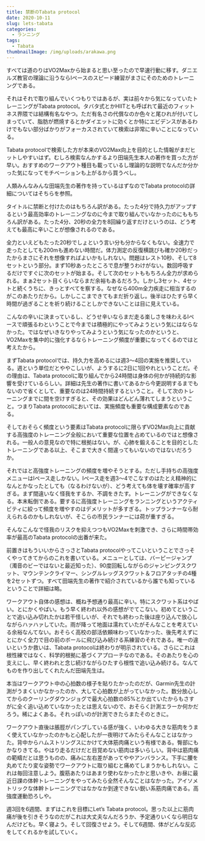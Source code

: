 ```yaml
---
title: 禁断のTabata protocol
date: 2020-10-11
slug: lets-tabata
categories:
  - ランニング
tags:
  - Tabata
thumbnailImage: /img/uploads/arakawa.png
---
```

すべては道のりはVO2Maxから始まると思い至ったので早速行動に移す。ダニエルズ教官の理論に沿うならIペースのスピード練習がまさにそのためのトレーニングである。

<!--more-->

それはそれで取り組んでいくつもりではあるが、実は前々から気になっていたトレーニングがTabata protocol。タバタ式とかHIITとも呼ばれて最近のフィットネス界隈では結構有名なやつ。ただ有名さの代償なのか色々と尾ひれが付いてしまっていて、脂肪が燃焼するとかダイエットに効くとか特にエビデンスがあるわけでもない部分ばかりがフォーカスされていて検索は非常に辛いことになっている。

Tabata protocolで検索した方が本来のVO2Max向上を目的とした情報がまだヒットしやすいはず。むしろ検索なんかするより田端先生本人の著作を買った方が早い。おすすめのワークアウト種目も載っているし理論的な説明でなんだか分かった気になってモチベーションも上がるから買うべし。

人類みんなみんな田端先生の著作を持っているはずなのでTabata protocolの詳細についてはそちらを参照。

タイトルに禁断と付けたのはもちろん訳がある。たった4分で持久力がアップするという最高効率のトレーニングなのに今まで取り組んでいなかったのにももちろん訳がある。たった4分、20秒の全力を8回繰り返すだけというのは、どう考えても最高に辛いことが想像されるのである。

全力といえどもたった20秒でしょという言い分も分からなくもない。全速力で走ったとしても200mも進めない時間だ。体力測定の反復横跳びも確か20秒だったからまさにそれを想像すればよいかもしれない。問題はレスト10秒、そして8セットという部分。まず10秒あったところで息が整うわけがない。数回呼吸するだけですぐに次のセットが始まる。そして次のセットももちろん全力が求められる。まぁ2セット目くらいならまだ余裕もあるだろう。しかし3セット、4セットと続くうちに、きっとすべてを察する。なぜなら400m全力疾走に相当するのがこのあたりだから。しかしここまできてもまだ折り返し。後半はひたすら早く時間が過ぎることを祈り続けることしかできないことは目に見えている。

こんなの辛いに決まっているし、どうせ辛いならまだ走る楽しさを味わえるIペースで頑張るわということで今までは積極的にやってみようという気にはならなかった。ではなぜいきなりやってみようという気になったのかというと、VO2Maxを集中的に強化するならトレーニング頻度が重要になってくるのではと考えたから。

まずTabata protocolでは、持久力を高めるには週3～4回の実施を推奨している。週という単位だとややこしいが、ようするに2日に1回やれということだ。その理由は、Tabata protocolに取り組んでから24時間は身体の何かが持続的な影響を受けているらしい。詳細は先生の著作に書いてあるから今更説明するまでもないので省くとして、重要なのは24時間持続するということ。そして次のトレーニングまでに間を空けすぎると、その効果はどんどん薄れてしまうということ。つまりTabata protocolにおいては、実施頻度も重要な構成要素なのである。

そしておそらく頻度という要素はTabata protocolに限らずVO2Max向上に貢献する高強度のトレーニング全般において重要な位置を占めているのではと想像される。一般人の意見なので特に根拠はない。が、心肺を鍛えることを目的としたトレーニングである以上、そこまで大きく間違ってもいないのではないだろうか。

それではと高強度トレーニングの頻度を増やそうとする。ただし手持ちの高強度メニューはIペース走しかない。Iペース走を週3～4でこなすのはたとえ精神的になんとかなったとしても（なるわけないが）、どう考えても体を壊す確率が高すぎる。まず間違いなく怪我をするか、不調をきたす。トレーニングができなくなる。本末転倒である。要するに高強度トレーニングをランニングというアクティビティに絞って頻度を増やすのはデメリットが多すぎる。トップランナーなら耐えられるのかもしれないが、そこらの市民ランナーには荷が重すぎる。

そんなこんなで怪我のリスクを抑えつつもVO2Maxを刺激でき、さらに時間帯効率が最高のTabata protocolの出番が来た。

前置きはもういいからさっさとTabata protocolやってこいということでさっそくやってきてからのこれを書いている。メニューとしては、バーピージャンプ（濁音のビーではないと最近知った）、90度回転しながらのジャンピングスクワット、マウンテンクライマー、シングルレッグスクワット＆フロアタッチの4種を2セットずつ。すべて田端先生の著作で紹介されているから誰でも知っているということで詳細は略。

ワークアウト自体の感想は、概ね予想通り最高に辛い。特にスクワット系はやばい。とにかくやばい。もう早く終われ以外の感想がでてこない。初めてということで追い込み切れたかは若干怪しいが、それでも終わった後は座り込んで放心しながらハァハァしていた。雨が降って地面は濡れていたがそんなことを考えている余裕なんてない。おそらく高校の部活依頼味わっていなかった、後先考えずにとにかく全力で目の前のボールに飛び込み続ける系練習のそれである。唯一の違いというか救いは、Tabata protocolは終わりが明示されている。さらにこれは根性練ではなく、科学的根拠に基づくアプローチなのである。そのあたりを心の支えにし、早く終われと念じ続けながらひたすら根性で追い込み続ける。なんてものを作り出してくれたんだ田端先生は。

本当はワークアウト中の心拍数の様子を貼りたかったのだが、Garmin先生の計測がうまくいかなかったのか、大して心拍数が上がっていなかった。数分放心してからのクーリングダウンジョグで最大心拍数の85%とか出ていたからもさすがに全く追い込めていなかったとは思えないので、おそらく計測エラーか何かだろう。稀によくある。それっぽいのが計測できたらまたそのときに。

ワークアウト直後は脹脛がパンプしている感が強く、いわゆる大きな筋肉をうまく使えていなかったのかもと心配したが一夜明けてみたらそんなことはなかった。背中からハムストリングスにかけて大体筋肉痛という有様である。臀部にもかなりきてる。やはり走るだけだと目覚めない筋肉は多いらしい。背中は筋肉痛の範疇だとは思うものの、痛みに左右差があってややアンバランス。下手に腰を丸めてたり変な姿勢でワークアウトに取り組むと痛めてしまうかもしれない。これは毎回注意しよう。腹筋あたりはあまり使わなかったかと思いきや、お昼に最近日課の体幹トレーニングをやってみたら全然そんなことはなかった。アイソメトリックな体幹トレーニングではなかなか到達できない鋭い系筋肉痛である。高強度運動恐ろしや。

週3回を6週間、まずはこれを目標にLet’s Tabata protocol。思った以上に筋肉痛が後を引きそうなのだがこれは大丈夫なんだろうか、予定通りいくなら明日なんだけども。早く寝よう。そして回復させよう。そして6週間、体がどんな反応をしてくれるかを試していく。
